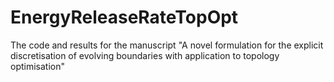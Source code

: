 # EnergyReleaseRateTopOpt
The code and results for the manuscript "A novel formulation for the explicit discretisation of evolving boundaries with application to topology optimisation"
